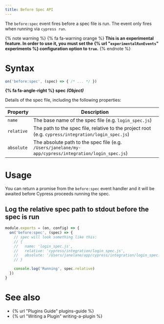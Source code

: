 ```yaml
---
title: Before Spec API
---
```


The `before:spec` event fires before a spec file is run. The event only fires when running via `cypress run`.

{% note warning %}
{% fa fa-warning orange %} **This is an experimental feature. In order to use it, you must set the {% url "`experimentalRunEvents`" experiments %} configuration option to `true`.**
{% endnote %}

# Syntax

```js
on('before:spec', (spec) => { /* ... */ })
```

**{% fa fa-angle-right %} spec** ***(Object)***

Details of the spec file, including the following properties:

Property | Description
--- | ---
`name` | The base name of the spec file (e.g. `login_spec.js`)
`relative` | The path to the spec file, relative to the project root (e.g. `cypress/integration/login_spec.js`)
`absolute` | The absolute path to the spec file (e.g. `/Users/janelane/my-app/cypress/integration/login_spec.js`)

# Usage

You can return a promise from the `before:spec` event handler and it will be awaited before Cypress proceeds running the spec.

## Log the relative spec path to stdout before the spec is run

```javascript
module.exports = (on, config) => {
  on('before:spec', (spec) => {
    // spec will look something like this:
    // {
    //   name: 'login_spec.js',
    //   relative: 'cypress/integration/login_spec.js',
    //   absolute: '/Users/janelane/app/cypress/integration/login_spec.js',
    // }

    console.log('Running', spec.relative)
  })
}
```

# See also

- {% url "Plugins Guide" plugins-guide %}
- {% url "Writing a Plugin" writing-a-plugin %}
